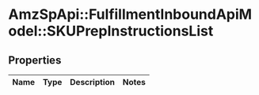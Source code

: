 # AmzSpApi::FulfillmentInboundApiModel::SKUPrepInstructionsList

## Properties
Name | Type | Description | Notes
------------ | ------------- | ------------- | -------------

